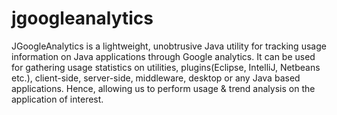 jgoogleanalytics
=============

JGoogleAnalytics is a lightweight, unobtrusive Java utility for tracking usage information on Java applications through Google analytics. It can be used for gathering usage statistics on utilities, plugins(Eclipse, IntelliJ, Netbeans etc.), client-side, server-side, middleware, desktop or any Java based applications. Hence, allowing us to perform usage & trend analysis on the application of interest.
